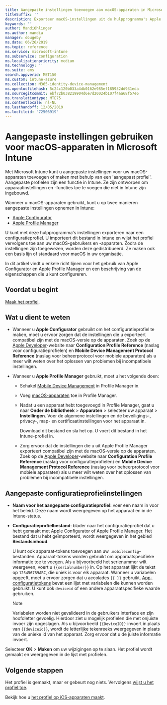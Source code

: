 ```yaml
---
title: Aangepaste instellingen toevoegen aan macOS-apparaten in Microsoft Intune - Azure | Microsoft Docs
titleSuffix: ''
description: Exporteer macOS-instellingen uit de hulpprogramma's Apple Configurator of Apple Profile Manager en importeer deze instellingen vervolgens in Microsoft Intune. Met deze instellingen kunnen aangepaste instellingen en functies op macOS-apparaten worden gemaakt, gebruikt en beheerd. Dit aangepaste profiel kan vervolgens worden toegewezen aan of worden gedistribueerd naar macOS-apparaten in uw organisatie om een basislijn of standaard te maken.
keywords: ''
author: MandiOhlinger
ms.author: mandia
manager: dougeby
ms.date: 06/26/2019
ms.topic: reference
ms.service: microsoft-intune
ms.subservice: configuration
ms.localizationpriority: medium
ms.technology: ''
ms.suite: ems
search.appverid: MET150
ms.custom: intune-azure
ms.collection: M365-identity-device-management
ms.openlocfilehash: 5c24c120b033a4db0162e985ef185932dd931eda
ms.sourcegitcommit: ebf72b038219904d6e7d20024b107f4aa68f57e6
ms.translationtype: MTE75
ms.contentlocale: nl-NL
ms.lasthandoff: 12/05/2019
ms.locfileid: "72506919"
---
```

# <a name="use-custom-settings-for-macos-devices-in-microsoft-intune"></a>Aangepaste instellingen gebruiken voor macOS-apparaten in Microsoft Intune

Met Microsoft Intune kunt u aangepaste instellingen voor uw macOS-apparaten toevoegen of maken met behulp van een 'aangepast profiel'. Aangepaste profielen zijn een functie in Intune. Ze zijn ontworpen om apparaatinstellingen en -functies toe te voegen die niet in Intune zijn ingebouwd.

Wanneer u macOS-apparaten gebruikt, kunt u op twee manieren aangepaste instellingen opnemen in Intune:

- [Apple Configurator](https://itunes.apple.com/app/apple-configurator-2/id1037126344?mt=12)
- [Apple Profile Manager](https://support.apple.com/profile-manager)

U kunt met deze hulpprogramma's instellingen exporteren naar een configuratieprofiel. U importeert dit bestand in Intune en wijst het profiel vervolgens toe aan uw macOS-gebruikers en -apparaten. Zodra de instellingen zijn toegewezen, worden deze gedistribueerd. Ze maken ook een basis lijn of standaard voor macOS in uw organisatie.

In dit artikel vindt u enkele richt lijnen voor het gebruik van Apple Configurator en Apple Profile Manager en een beschrijving van de eigenschappen die u kunt configureren.

## <a name="before-you-begin"></a>Voordat u begint

[Maak het profiel](device-profile-create.md).

## <a name="what-you-need-to-know"></a>Wat u dient te weten

- Wanneer u **Apple Configurator** gebruikt om het configuratieprofiel te maken, moet u ervoor zorgen dat de instellingen die u exporteert compatibel zijn met de macOS-versie op de apparaten. Zoek op de [Apple Developer](https://developer.apple.com/)-website naar **Configuration Profile Reference** (naslag voor configuratieprofielen) en **Mobile Device Management Protocol Reference** (naslag voor beheerprotocol voor mobiele apparaten) als u meer wilt weten over het oplossen van problemen bij incompatibele instellingen.

- Wanneer u **Apple Profile Manager** gebruikt, moet u het volgende doen:

  - Schakel [Mobile Device Management](https://help.apple.com/serverapp/mac/5.7/#/apd05B9B761-D390-4A75-9251-E9AD29A61D0C) in Profile Manager in.
  - Voeg [macOS-apparaten](https://help.apple.com/profilemanager/mac/5.7/#/pm9onzap1984) toe in Profile Manager.
  - Nadat u een apparaat hebt toegevoegd in Profile Manager, gaat u naar **Onder de bibliotheek** > **Apparaten** > selecteer uw apparaat > **Instellingen**. Voer de algemene instellingen en de beveiligings-, privacy-, map- en certificaatinstellingen voor het apparaat in.

    Download dit bestand en sla het op. U voert dit bestand in het Intune-profiel in. 

  - Zorg ervoor dat de instellingen die u uit Apple Profile Manager exporteert compatibel zijn met de macOS-versie op de apparaten. Zoek op de [Apple Developer](https://developer.apple.com/)-website naar **Configuration Profile Reference** (naslag voor configuratieprofielen) en **Mobile Device Management Protocol Reference** (naslag voor beheerprotocol voor mobiele apparaten) als u meer wilt weten over het oplossen van problemen bij incompatibele instellingen.

## <a name="custom-configuration-profile-settings"></a>Aangepaste configuratieprofielinstellingen

- **Naam voor het aangepaste configuratieprofiel**: voer een naam in voor het beleid. Deze naam wordt weergegeven op het apparaat en in de Intune-status.
- **Configuratieprofielbestand**: blader naar het configuratieprofiel dat u hebt gemaakt met Apple Configurator of Apple Profile Manager. Het bestand dat u hebt geïmporteerd, wordt weergegeven in het gebied **Bestandsinhoud**.

  U kunt ook apparaat-tokens toevoegen aan uw `.mobileconfig`-bestanden. Apparaat-tokens worden gebruikt om apparaatspecifieke informatie toe te voegen. Als u bijvoorbeeld het serienummer wilt weergeven, voert u `{{serialnumber}}` in. Op het apparaat lijkt de tekst op `123456789ABC`, die uniek is voor elk apparaat. Wanneer u variabelen opgeeft, moet u ervoor zorgen dat u accolades `{{ }}` gebruikt. [App-configuratietokens](../apps/app-configuration-policies-use-ios.md#tokens-used-in-the-property-list) bevat een lijst met variabelen die kunnen worden gebruikt. U kunt ook `deviceid` of een andere apparaatspecifieke waarde gebruiken.

  > [!NOTE]
  > Variabelen worden niet gevalideerd in de gebruikers interface en zijn hoofdletter gevoelig. Hierdoor ziet u mogelijk profielen die met onjuiste invoer zijn opgeslagen. Als u bijvoorbeeld `{{DeviceID}}` invoert in plaats van `{{deviceid}}`, wordt de letterlijke tekenreeks weergegeven in plaats van de unieke id van het apparaat. Zorg ervoor dat u de juiste informatie invoert.

Selecteer **OK** > **Maken** om uw wijzigingen op te slaan. Het profiel wordt gemaakt en weergegeven in de lijst met profielen.

## <a name="next-steps"></a>Volgende stappen

Het profiel is gemaakt, maar er gebeurt nog niets. Vervolgens [wijst u het profiel toe](device-profile-assign.md).

Bekijk hoe u [het profiel op iOS-apparaten maakt](../custom-settings-ios.md).
